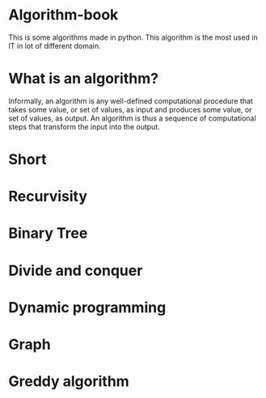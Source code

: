 Algorithm-book
==============

This is some algorithms made in python. This algorithm is the most used in IT in lot of different domain.

What is an algorithm?
=====================

Informally, an algorithm is any well-defined computational procedure that takes
some value, or set of values, as input and produces some value, or set of values, as
output. An algorithm is thus a sequence of computational steps that transform the
input into the output. 


Short
=====

Recurvisity 
===========

Binary Tree
===========

Divide and conquer
=================


Dynamic programming
===================

Graph
=====

Greddy algorithm
================


